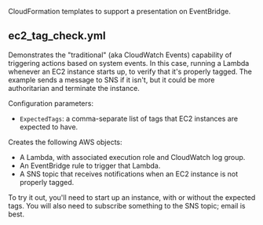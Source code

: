 CloudFormation templates to support a presentation on EventBridge.

## ec2_tag_check.yml

Demonstrates the "traditional" (aka CloudWatch Events) capability of triggering
actions based on system events. In this case, running a Lambda whenever an EC2
instance starts up, to verify that it's properly tagged. The example sends a
message to SNS if it isn't, but it could be more authoritarian and terminate
the instance.

Configuration parameters:

* `ExpectedTags`: a comma-separate list of tags that EC2 instances are expected
  to have.

Creates the following AWS objects:

* A Lambda, with associated execution role and CloudWatch log group.
* An EventBridge rule to trigger that Lambda.
* A SNS topic that receives notifications when an EC2 instance is not
  properly tagged.

To try it out, you'll need to start up an instance, with or without the expected
tags. You will also need to subscribe something to the SNS topic; email is best.
